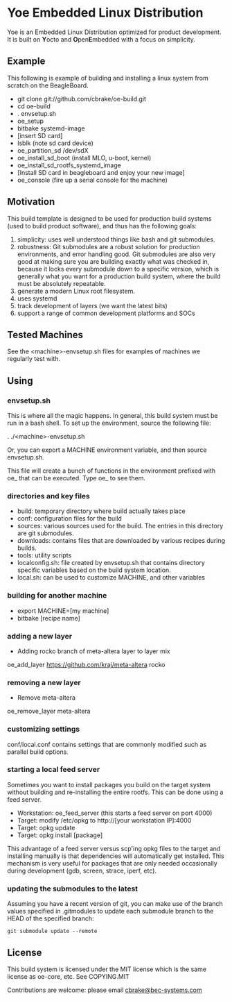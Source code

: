 # Yoe Embedded Linux Distribution

Yoe is an Embedded Linux Distribution optimized for product development.
It is built on **Y**octo and **O**pen**E**mbedded with a focus on simplicity.

## Example

This following is example of building and installing a linux system from
scratch on the BeagleBoard.

* git clone git://github.com/cbrake/oe-build.git
* cd oe-build
* . envsetup.sh
* oe_setup
* bitbake systemd-image
* [insert SD card]
* lsblk (note sd card device)
* oe_partition_sd /dev/sdX
* oe_install_sd_boot (install MLO, u-boot, kernel)
* oe_install_sd_rootfs_systemd_image
* [Install SD card in beagleboard and enjoy your new image]
* oe_console (fire up a serial console for the machine)

## Motivation

This build template is designed to be used for production
build systems (used to build product software), and thus
has the following goals:

1. simplicity: uses well understood things like bash and
   git submodules.
1. robustness: Git submodules are
   a robust solution for production environments, and
   error handling good. Git submodules are also very good at making
   sure you are building exactly what was checked in, because it locks every
   submodule down to a specific version, which is generally what you want for a production
   build system, where the build must be absolutely repeatable.
1. generate a modern Linux root filesystem.
1. uses systemd
1. track development of layers (we want the latest bits)
1. support a range of common development platforms and SOCs

## Tested Machines

See the \<machine\>-envsetup.sh files for examples of machines we regularly test with.

## Using

### envsetup.sh

This is where all the magic happens. In general, this build system
must be run in a bash shell. To set up the environment, source the following file:

. ./\<machine\>-envsetup.sh

Or, you can export a MACHINE environment variable, and then source envsetup.sh.

This file will create a bunch of functions in the environment
prefixed with oe\_ that can be executed. Type oe\_ <tab><tab>
to see them.

### directories and key files

* build: temporary directory where build actually takes place
* conf: configuration files for the build
* sources: various sources used for the build. The entries
  in this directory are git submodules.
* downloads: contains files that are downloaded by various
  recipes during builds.
* tools: utility scripts
* localconfig.sh: file created by envsetup.sh that contains
  directory specific variables based on the build system location.
* local.sh: can be used to customize MACHINE, and other variables

### building for another machine

* export MACHINE=[my machine]
* bitbake [recipe name]

### adding a new layer

* Adding rocko branch of meta-altera layer to layer mix

oe_add_layer https://github.com/kraj/meta-altera rocko

### removing a new layer

* Remove meta-altera

oe_remove_layer meta-altera

### customizing settings

conf/local.conf contains settings that are commonly modified such
as parallel build options.

### starting a local feed server

Sometimes you want to install packages you build on the target system
without building and re-installing the entire rootfs. This can be done
using a feed server.

* Workstation: oe_feed_server (this starts a feed server on port 4000)
* Target: modify /etc/opkg to http://[your workstation IP]:4000
* Target: opkg update
* Target: opkg install [package]

This advantage of a feed server versus scp'ing opkg files to the target
and installing manually is that dependencies will automatically get installed.
This mechanism is very useful for packages that are only needed occasionally
during development (gdb, screen, strace, iperf, etc).

### updating the submodules to the latest

Assuming you have a recent version of git, you can make use of the branch
values specified in .gitmodules to update each submodule branch to the
HEAD of the specified branch:

```git submodule update --remote```

## License

This build system is licensed under the MIT license which is the
same license as oe-core, etc. See COPYING.MIT

Contributions are welcome: please email cbrake@bec-systems.com
